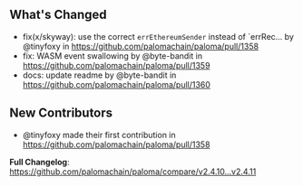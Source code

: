 ## What's Changed
* fix(x/skyway): use the correct `errEthereumSender` instead of `errRec… by @tinyfoxy in https://github.com/palomachain/paloma/pull/1358
* fix: WASM event swallowing by @byte-bandit in https://github.com/palomachain/paloma/pull/1359
* docs: update readme by @byte-bandit in https://github.com/palomachain/paloma/pull/1360

## New Contributors
* @tinyfoxy made their first contribution in https://github.com/palomachain/paloma/pull/1358

**Full Changelog**: https://github.com/palomachain/paloma/compare/v2.4.10...v2.4.11
